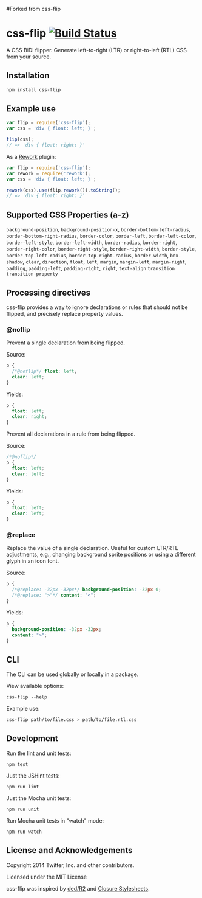 #Forked from css-flip

# css-flip [![Build Status](https://travis-ci.org/twitter/css-flip.png)](https://travis-ci.org/twitter/css-flip)

A CSS BiDi flipper. Generate left-to-right (LTR) or right-to-left (RTL) CSS from your source.

## Installation

```sh
npm install css-flip
```

## Example use

```js
var flip = require('css-flip');
var css = 'div { float: left; }';

flip(css);
// => 'div { float: right; }'
```

As a [Rework](https://github.com/reworkcss/rework) plugin:

```js
var flip = require('css-flip');
var rework = require('rework');
var css = 'div { float: left; }';

rework(css).use(flip.rework()).toString();
// => 'div { float: right; }'
```

## Supported CSS Properties (a-z)

`background-position`,
`background-position-x`,
`border-bottom-left-radius`,
`border-bottom-right-radius`,
`border-color`,
`border-left`,
`border-left-color`,
`border-left-style`,
`border-left-width`,
`border-radius`,
`border-right`,
`border-right-color`,
`border-right-style`,
`border-right-width`,
`border-style`,
`border-top-left-radius`,
`border-top-right-radius`,
`border-width`,
`box-shadow`,
`clear`,
`direction`,
`float`,
`left`,
`margin`,
`margin-left`,
`margin-right`,
`padding`,
`padding-left`,
`padding-right`,
`right`,
`text-align`
`transition`
`transition-property`

## Processing directives

css-flip provides a way to ignore declarations or rules that should not be
flipped, and precisely replace property values.

### @noflip

Prevent a single declaration from being flipped.

Source:

```css
p {
  /*@noflip*/ float: left;
  clear: left;
}
```

Yields:

```css
p {
  float: left;
  clear: right;
}
```

Prevent all declarations in a rule from being flipped.

Source:

```css
/*@noflip*/
p {
  float: left;
  clear: left;
}
```

Yields:

```css
p {
  float: left;
  clear: left;
}
```

### @replace

Replace the value of a single declaration. Useful for custom LTR/RTL
adjustments, e.g., changing background sprite positions or using a
different glyph in an icon font.

Source:

```css
p {
  /*@replace: -32px -32px*/ background-position: -32px 0;
  /*@replace: ">"*/ content: "<";
}
```

Yields:

```css
p {
  background-position: -32px -32px;
  content: ">";
}
```

## CLI

The CLI can be used globally or locally in a package.

View available options:

```
css-flip --help
```

Example use:

```sh
css-flip path/to/file.css > path/to/file.rtl.css
```

## Development

Run the lint and unit tests:

```
npm test
```

Just the JSHint tests:

```
npm run lint
```

Just the Mocha unit tests:

```
npm run unit
```

Run Mocha unit tests in "watch" mode:

```
npm run watch
```

## License and Acknowledgements

Copyright 2014 Twitter, Inc. and other contributors.

Licensed under the MIT License

css-flip was inspired by [ded/R2](https://github.com/ded/R2) and
[Closure Stylesheets](https://code.google.com/p/closure-stylesheets/).
